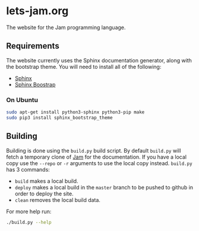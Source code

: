 # lets-jam.org

The website for the Jam programming language.

## Requirements

The website currently uses the Sphinx documentation generator, along with the
bootstrap theme. You will need to install all of the following:

- [Sphinx](http://sphinx-doc.org/)
- [Sphinx Boostrap](http://ryan-roemer.github.io/sphinx-bootstrap-theme/)

### On Ubuntu

```bash
sudo apt-get install python3-sphinx python3-pip make
sudo pip3 install sphinx_bootstrap_theme
```

## Building

Building is done using the `build.py` build script. By default `build.py` will
fetch a temporary clone of [Jam](https://github.com/pektin/jam) for the
documentation. If you have a local copy use the `--repo` or `-r` arguments to
use the local copy instead. `build.py` has 3 commands:

* `build` makes a local build.
* `deploy` makes a local build in the `master` branch to be pushed to github in
  order to deploy the site.
* `clean` removes the local build data.

For more help run:

```bash
./build.py --help
```
